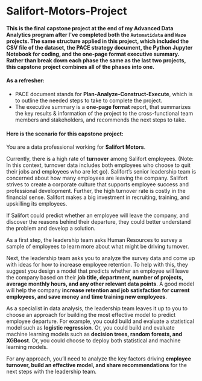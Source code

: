 # Salifort-Motors-Project

#### This is the final capstone project at the end of my Advanced Data Analytics program after I've completed both the `Automatidata` and `Waze` projects. The same structure applied in this project, which included the CSV file of the dataset, the **PACE strategy document**, the **Python Jupyter Notebook** for coding, and the **one-page format** executive summary. Rather than break down each phase the same as the last two projects, this capstone project combines all of the phases into one. 

#### **As a refresher:**
* PACE document stands for **Plan-Analyze-Construct-Execute**, which is to outline the needed steps to take to complete the project. 
* The executive summary is a **one-page format** report, that summarizes the key results & information of the project to the cross-functional team members and stakeholders, and recommends the next steps to take. 

#### Here is the scenario for this capstone project: 

You are a data professional working for **Salifort Motors**. 

Currently, there is a high rate of **turnover** among Salifort employees. (Note: In this context, turnover data includes both employees who choose to quit their jobs and employees who are let go). Salifort’s senior leadership team is concerned about how many employees are leaving the company. Salifort strives to create a corporate culture that supports employee success and professional development. Further, the high turnover rate is costly in the financial sense. Salifort makes a big investment in recruiting, training, and upskilling its employees. 

If Salifort could predict whether an employee will leave the company, and discover the reasons behind their departure, they could better understand the problem and develop a solution. 

As a first step, the leadership team asks Human Resources to survey a sample of employees to learn more about what might be driving turnover.  

Next, the leadership team asks you to analyze the survey data and come up with ideas for how to increase employee retention. To help with this, they suggest you design a model that predicts whether an employee will leave the company based on their **job title, department, number of projects, average monthly hours, and any other relevant data points**. A good model will help the company **increase retention and job satisfaction for current employees, and save money and time training new employees**. 

As a specialist in data analysis, the leadership team leaves it up to you to choose an approach for building the most effective model to predict employee departure. For example, you could build and evaluate a statistical model such as **logistic regression**. Or, you could build and evaluate machine learning models such as **decision trees, random forests, and XGBoost**. Or, you could choose to deploy both statistical and machine learning models. 

For any approach, you’ll need to analyze the key factors driving **employee turnover, build an effective model, and share recommendations** for the next steps with the leadership team. 
